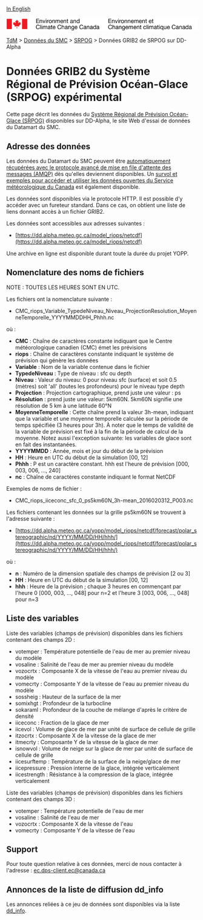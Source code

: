 [In English](readme_riops-datamart-alpha_en.md)

![ECCC logo](../../img_eccc-logo.png)

[TdM](../../readme_fr.md) > [Données du SMC](../readme_fr.md) > [SRPOG](readme_riops_fr.md) > Données GRIB2 de SRPOG sur DD-Alpha

# Données GRIB2 du Système Régional de Prévision Océan-Glace (SRPOG) expérimental

Cette page décrit les données du [Système Régional de Prévision Océan-Glace (SRPOG)](./readme_riops_fr.md) disponibles sur DD-Alpha, le site Web d'essai de données du Datamart du SMC.

## Adresse des données 

Les données du Datamart du SMC peuvent être [automatiquement récupérées avec le protocole avancé de mise en file d'attente des messages (AMQP)](../../msc-datamart/amqp_fr.md) dès qu'elles deviennent disponibles. Un [survol et exemples pour accéder et utiliser les données ouvertes du Service météorologique du Canada](../../usage/readme_fr.md) est également disponible.

Les données sont disponibles via le protocole HTTP. Il est possible d’y accéder avec un fureteur standard. Dans ce cas, on obtient une liste de liens donnant accès à un fichier GRIB2.

Les données sont accessibles aux adresses suivantes :

* [https://dd.alpha.meteo.gc.ca/model_riops/netcdf](https://dd.alpha.meteo.gc.ca/model_riops/netcdf)

Une archive en ligne est disponible durant toute la durée du projet YOPP.

## Nomenclature des noms de fichiers 

NOTE : TOUTES LES HEURES SONT EN UTC.

Les fichiers ont la nomenclature suivante :

* CMC_riops_Variable_TypedeNiveau_Niveau_ProjectionResolution_MoyenneTemporelle_YYYYMMDDHH_Phhh.nc

où :

* __CMC__ : Chaîne de caractères constante indiquant que le Centre météorologique canadien (CMC) émet les prévisions
* __riops__ : Chaîne de caractères constante indiquant le système de prévision qui génère les données
* __Variable__ : Nom de la variable contenue dans le fichier
* __TypedeNiveau__ : Type de niveau : sfc ou depth
* __Niveau__ : Valeur du niveau: 0 pour niveau sfc (surface) et soit 0.5 (mètres) soit 'all' (toutes les profondeurs) pour le niveau type depth
* __Projection__ : Projection cartographique, prend juste une valeur : ps
* __Résolution__ : prend juste une valeur: 5km60N. 5km60N signifie une résolution de 5 km à une latitude 60°N
* __MoyenneTemporelle__ : Cette chaîne prend la valeur 3h-mean, indiquant que la variable et une moyenne temporelle calculée sur la période de temps spécifiée (3 heures pour 3h). À noter que le temps de validité de la variable de prévision est fixé à la fin de la période de calcul de la moyenne. Notez aussi l'exception suivante: les variables de glace sont en fait des instantanées.
* __YYYYMMDD__ : Année, mois et jour du début de la prévision
* __HH__ : Heure en UTC du début de la simulation [00, 12]
* __Phhh__ : P est un caractère constant. hhh est l'heure de prévision [000, 003, 006, ..., 240]
* __nc__ : Chaîne de caractères constante indiquant le format NetCDF

Exemples de noms de fichier : 

* CMC_riops_iiceconc_sfc_0_ps5km60N_3h-mean_2016020312_P003.nc

Les fichiers contenant les données sur la grille ps5km60N se trouvent à l'adresse suivante :

* [https://dd.alpha.meteo.gc.ca/yopp/model_riops/netcdf/forecast/polar_stereographic/nd/YYYY/MM/DD/HH/hhh/](https://dd.alpha.meteo.gc.ca/yopp/model_riops/netcdf/forecast/polar_stereographic/nd/YYYY/MM/DD/HH/hhh/)

où :

* __n__ : Numéro de la dimension spatiale des champs de prévision [2 ou 3]   
* __HH__ : Heure en UTC du début de la simulation [00, 12]
* __hhh__ : Heure de la prévision ; chaque 3 heures en commençant par l'heure 0 [000, 003, ..., 048] pour n=2 et l'heure 3 [003, 006, ..., 048] pour n=3


## Liste des variables

Liste des variables (champs de prévision) disponibles dans les fichiers contenant des champs 2D :

* votemper :	Température potentielle de l'eau de mer au premier niveau du modèle
* vosaline :	Salinité de l'eau de mer au premier niveau du modèle
* vozocrtx :	Composante X de la vitesse de l'eau au premier niveau du modèle
* vomecrty :	Composante Y de la vitesse de l'eau au premier niveau du modèle
* sossheig :	Hauteur de la surface de la mer
* somixhgt :	Profondeur de la turbocline 
* sokaraml :	Profondeur de la couche de mélange d'après le critère de densité
* iiceconc :	Fraction de la glace de mer
* iicevol :		Volume de glace de mer par unité de surface de cellule de grille
* itzocrtx :	Composante X de la vitesse de la glace de mer
* itmecrty :	Composante Y de la vitesse de la glace de mer 
* isnowvol :	Volume de neige sur la glace de mer par unité de surface de cellule de grille
* iicesurftemp :	Température de la surface de la neige/glace de mer
* iicepressure :	Pression interne de la glace, intégrée verticalement
* iicestrength :	Résistance à la compression de la glace, intégrée verticalement

Liste des variables (champs de prévision) disponibles dans les fichiers contenant des champs 3D :

* votemper : 	Température potentielle de l'eau de mer
* vosaline :	Salinité de l'eau de mer 
* vozocrtx :	Composante X de la vitesse de l'eau 
* vomecrty :	Composante Y de la vitesse de l'eau 

## Support

Pour toute question relative à ces données, merci de nous contacter à l'adresse : [ec.dps-client.ec@canada.ca](mailto:ec.dps-client.ec@canada.ca)

## Annonces de la liste de diffusion dd_info 

Les annonces reliées à ce jeu de données sont disponibles via la liste [dd_info](https://lists.ec.gc.ca/cgi-bin/mailman/listinfo/dd_info).